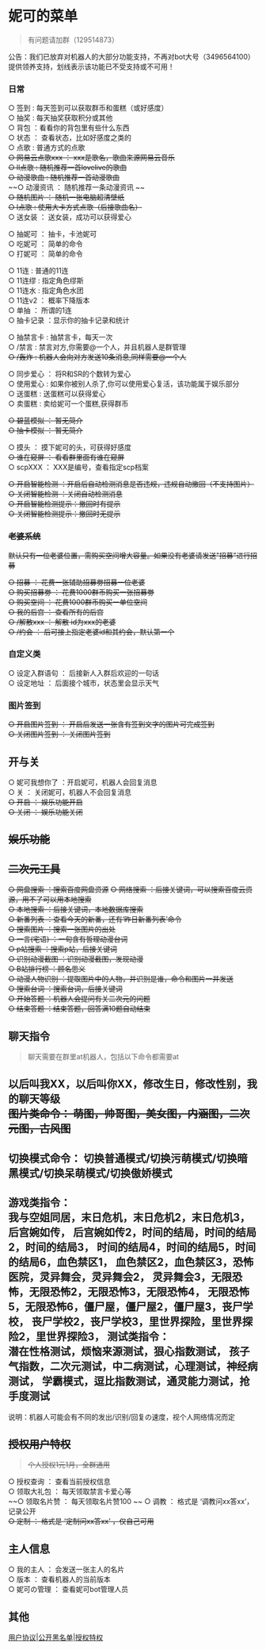 # 妮可的菜单  
> 有问题请加群（129514873） 
  

公告：我们已放弃对机器人的大部分功能支持，不再对bot大号（3496564100）提供领养支持，划线表示该功能已不受支持或不可用！  

    
### 日常
○ 签到 : 每天签到可以获取群币和蛋糕（或好感度）  
○ 抽奖 : 每天抽奖获取积分或其他  
○ 背包 ：看看你的背包里有些什么东西  
○ 状态 ： 查看状态，比如好感度之类的  
○ 点歌 : 普通方式的点歌  
~~○ 网易云点歌xxx ： xxx是歌名，歌曲来源网易云音乐~~  
~~○ ll点歌 : 随机推荐一首lovelive的歌曲~~  
~~○ 动漫歌曲 : 随机推荐一首动漫歌曲~~  
~~○ 动漫资讯 ： 随机推荐一条动漫资讯 ~~   
~~○ 随机图片 ： 随机一张电脑超清壁纸~~    
~~○ l点歌 : 使用大卡方式点歌（后接歌曲名）~~  
○ 送女装 ： 送女装，成功可以获得爱心     
  
○ 抽妮可 ： 抽卡，卡池妮可  
○ 吃妮可 ： 简单的命令  
○ 打妮可 ： 简单的命令     
  
○ 11连 : 普通的11连  
○ 11连缪 : 指定角色缪斯  
○ 11连水 : 指定角色水团  
○ 11连v2 ： 概率下降版本  
○ 单抽 ： 所谓的1连     
○ 抽卡记录 ：显示你的抽卡记录和统计
  
○ 抽禁言卡 : 抽禁言卡，每天一次  
○ /禁言 : 禁言对方,你需要@一个人，并且机器人是群管理  
~~○ /轰炸 : 机器人会向对方发送10条消息,同样需要@一个人~~  
  
○ 同步爱心 ： 将R和SR的个数转为爱心  
○ 使用爱心 : 如果你被别人杀了,你可以使用爱心复活，该功能属于娱乐部分  
○ 送蛋糕 : 送蛋糕可以获得爱心  
○ 卖蛋糕 : 卖给妮可一个蛋糕,获得群币 
  
~~○ 碧蓝模拟 ： 暂无简介~~  
~~○ 抽卡模拟 ： 暂无简介~~     
  
○ 摸头 ： 摸下妮可的头，可获得好感度     
~~○ 谁在窥屏 ： 看看群里面有谁在窥屏~~  
○ scpXXX ： XXX是编号，查看指定scp档案  
  
~~○ 开启智能检测 ：开启后自动检测消息是否违规，违规自动撤回（不支持图片）     
○ 关闭智能检测 ：关闭自动检测消息      
○ 开启智能检测提示：撤回时有提示      
○ 关闭智能检测提示：撤回时无提示~~    
  
### ~~老婆系统~~  
  ~~默认只有一位老婆位置，需购买空间增大容量。如果没有老婆请发送"招募"进行招募~~  
    
~~○ 招募 ： 花费一张辅助招募劵招募一位老婆~~  
~~○ 购买招募劵 ： 花费1000群币购买一张招募劵~~  
~~○ 购买空间 ： 花费1000群币购买一单位空间~~  
~~○ 我的后宫 ： 查看所有的后宫~~  
~~○ /解散xxx ： 解散 id为xxx的老婆~~  
~~○ /约会 ： 后可接上指定老婆id和其约会，默认第一个~~     
  
### 自定义类  
○ 设定入群语句 ： 后接新人入群后欢迎的一句话  
○ 设定地址 ： 后面接个城市，状态里会显示天气     
  
### 图片签到
~~○ 开启图片签到 ： 开启后发送一张含有签到文字的图片可完成签到~~  
~~○ 关闭图片签到 ： 关闭图片签到~~     
  
## 开与关  
○ 妮可我想你了 ：开启妮可，机器人会回复消息  
○ 关 ： 关闭妮可，机器人不会回复消息  
~~○ 开启 ： 娱乐功能开启~~  
~~○ 关闭 ： 娱乐功能关闭~~     


## ~~娱乐功能~~  


## ~~二次元工具~~  

~~○ 网盘搜索  ：搜索百度网盘资源~~ 
~~○ 网络搜索  ：后接关键词，可以搜索百度云资源，用不了可以用本地搜索~~  
~~○ 本地搜索  ：后接关键词，本地数据库搜索~~  
~~○ 新番列表  ：查看今天的新番，还有‘昨日新番列表’命令~~  
~~○ 搜索图片  ：搜索一张图片的出处~~  
~~○ 一言(宅语)  ：一句含有哲理动漫台词~~  
~~○ p站搜索  ：搜索p站，后接关键词~~  
~~○ 识别动漫截图  ：识别动漫截图，发现动漫~~  
~~○ B站排行榜  ：顾名思义~~  
~~○ 动漫人物识别  ：提取图片中的人物，并识别是谁，命令和图片一并发送~~  
~~○ 搜索台词  ：搜索台词，后接关键词~~      
~~○ 开始答题 ：机器人会提问有关二次元的问题~~   
~~○ 结束答题 ：结束答题，回答满10题自动结束~~    
  
## 聊天指令  
> 聊天需要在群里at机器人，包括以下命令都需要at   
   
以后叫我XX，以后叫你XX，修改生日，修改性别，我的聊天等级    
~~图片类命令： 萌图，帅哥图，美女图，内涵图，二次元图，古风图~~    
-----------------------  
切换模式命令： 切换普通模式/切换污萌模式/切换暗黑模式/切换呆萌模式/切换傲娇模式       
-----------------------  
游戏类指令：  
我与空姐同居，末日危机，末日危机2，末日危机3， 后宫婉如传，
后宫婉如传2，时间的结局，时间的结局2，时间的结局3，
时间的结局4，时间的结局5，时间的结局6，血色禁区1，
血色禁区2，血色禁区3，恐怖医院，灵异舞会，灵异舞会2，
灵异舞会3，无限恐怖，无限恐怖2，无限恐怖3，无限恐怖4，
无限恐怖5，无限恐怖6，僵尸屋，僵尸屋2，僵尸屋3，丧尸学校，
丧尸学校2，丧尸学校3，里世界探险，里世界探险2，里世界探险3，
测试类指令：  
潜在性格测试，烦恼来源测试，狠心指数测试，
孩子气指数，二次元测试，中二病测试，心理测试，神经病测试，
学霸模式，逗比指数测试，通灵能力测试，抢手度测试  
-----------------------  
说明：机器人可能会有不同的发出/识别/回复の速度，视个人网络情况而定      
## ~~授权用户特权~~  
> ~~个人授权1元1月，全群通用~~  
  
○ 授权查询 ： 查看当前授权信息  
○ 领取大礼包 ： 每天领取禁言卡爱心等  
~~○ 领取名片赞 ： 每天领取名片赞100  ~~
○ 调教 ： 格式是 ‘调教问xx答xx’，记录公开  
~~○ 定制 ： 格式是 ‘定制问xx答xx’ ，仅自己可用~~     
## 主人信息  
○ 我的主人 ： 会发送一张主人的名片  
○ 版本 ： 查看机器人的当前版本   
○ 妮可の管理 ： 查看妮可bot管理人员  
## 其他  
[用户协议](https://gitee.com/fsdhw/NicoAgreement/blob/master/index.md)|[公开黑名单](https://gitee.com/fsdhw/NicoAgreement/blob/master/darkroom.md)|[授权特权](http://index.ai.acgtap.com/vip.html)


